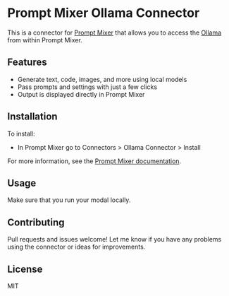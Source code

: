 # Prompt Mixer Ollama Connector

This is a connector for [Prompt Mixer](https://www.promptmixer.dev/) that allows you to access the [Ollama](https://ollama.com/) from within Prompt Mixer.

## Features

- Generate text, code, images, and more using local models
- Pass prompts and settings with just a few clicks
- Output is displayed directly in Prompt Mixer

## Installation

To install:

- In Prompt Mixer go to Connectors > Ollama Connector > Install

For more information, see the [Prompt Mixer documentation](https://docs.promptmixer.dev/).

## Usage

Make sure that you run your modal locally.

## Contributing

Pull requests and issues welcome! Let me know if you have any problems using the connector or ideas for improvements.

## License

MIT
